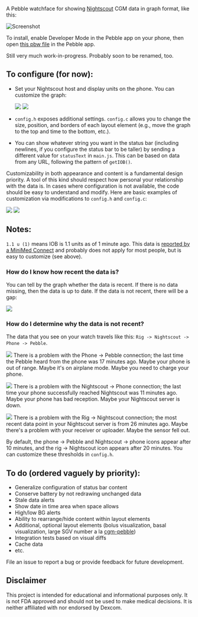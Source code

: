 A Pebble watchface for showing [Nightscout](https://github.com/nightscout/cgm-remote-monitor) CGM data in graph format, like this:

![Screenshot](http://i.imgur.com/9aYMsCn.png)

To install, enable Developer Mode in the Pebble app on your phone, then open [this pbw file][pbw] in the Pebble app.

Still very much work-in-progress. Probably soon to be renamed, too.

## To configure (for now):
* Set your Nightscout host and display units on the phone. You can customize the graph:

  ![](http://i.imgur.com/CNZ7TS1.png) ![](http://i.imgur.com/97PRtTv.png)

* `config.h` exposes additional settings. `config.c` allows you to change the size, position, and borders of each layout element (e.g., move the graph to the top and time to the bottom, etc.).
* You can show whatever string you want in the status bar (including newlines, if you configure the status bar to be taller) by sending a different value for `statusText` in `main.js`. This can be based on data from any URL, following the pattern of `getIOB()`.

Customizability in both appearance and content is a fundamental design priority. A tool of this kind should respect how personal your relationship with the data is. In cases where configuration is not available, the code should be easy to understand and modify. Here are basic examples of customization via modifications to `config.h` and `config.c`:

![](http://i.imgur.com/OSEmAtZ.png) ![](http://i.imgur.com/YmDYVcF.png)

## Notes:
`1.1 u (1)` means IOB is 1.1 units as of 1 minute ago. This data is [reported by a MiniMed Connect](https://github.com/mddub/minimed-connect-to-nightscout) and probably does not apply for most people, but is easy to customize (see above).

### How do I know how recent the data is?

You can tell by the graph whether the data is recent. If there is no data missing, then the data is up to date. If the data is not recent, there will be a gap:

![](http://i.imgur.com/z72apqX.png)

### How do I determine why the data is not recent?

The data that you see on your watch travels like this: `Rig -> Nightscout -> Phone -> Pebble`.

![](http://i.imgur.com/FqYEiSx.png) There is a problem with the Phone -> Pebble connection; the last time the Pebble heard from the phone was 17 minutes ago. Maybe your phone is out of range. Maybe it's on airplane mode. Maybe you need to charge your phone.

![](http://i.imgur.com/KuzqNK5.png) There is a problem with the Nightscout -> Phone connection; the last time your phone successfully reached Nightscout was 11 minutes ago. Maybe your phone has bad reception. Maybe your Nightscout server is down.

![](http://i.imgur.com/ayrbxEm.png) There is a problem with the Rig -> Nightscout connection; the most recent data point in your Nightscout server is from 26 minutes ago. Maybe there's a problem with your receiver or uploader. Maybe the sensor fell out.

By default, the phone -> Pebble and Nightscout -> phone icons appear after 10 minutes, and the rig -> Nightscout icon appears after 20 minutes. You can customize these thresholds in `config.h`.

## To do (ordered vaguely by priority):
* Generalize configuration of status bar content
* Conserve battery by not redrawing unchanged data
* Stale data alerts
* Show date in time area when space allows
* High/low BG alerts
* Ability to rearrange/hide content within layout elements
* Additional, optional layout elements (bolus visualization, basal visualization, large SGV number a la [cgm-pebble](https://github.com/nightscout/cgm-pebble))
* Integration tests based on visual diffs
* Cache data
* etc.

File an issue to report a bug or provide feedback for future development.

## Disclaimer

This project is intended for educational and informational purposes only. It is not FDA approved and should not be used to make medical decisions. It is neither affiliated with nor endorsed by Dexcom.

[pbw]: https://raw.githubusercontent.com/mddub/nightscout-graph-pebble/master/release/nightscout-graph-pebble.pbw
